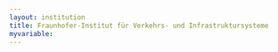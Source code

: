 ```yaml
---
layout: institution
title: Fraunhofer-Institut für Verkehrs- und Infrastruktursysteme
myvariable: 
---
```

